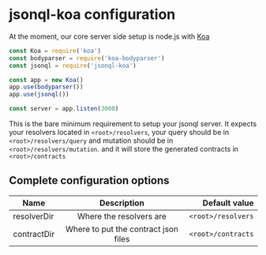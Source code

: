 # jsonql-koa configuration

At the moment, our core server side setup is node.js with [Koa](https://koajs.com/)

```js
const Koa = require('koa')
const bodyparser = require('koa-bodyparser')
const jsonql = require('jsonql-koa')

const app = new Koa()
app.use(bodyparser())
app.use(jsonql())

const server = app.listen(3000)

```

This is the bare minimum requirement to setup your jsonql server.
It expects your resolvers located in `<root>/resolvers`, your query should be in `<root>/resolvers/query` and mutation should be in `<root>/resolvers/mutation`.
and it will store the generated contracts in `<root>/contracts`

## Complete configuration options

| Name        | Description           | Default value  |
| ------------- |:-------------:| -----:|
| resolverDir | Where the resolvers are | `<root>/resolvers` |
| contractDir | Where to put the contract json files |  `<root>/contracts` |
